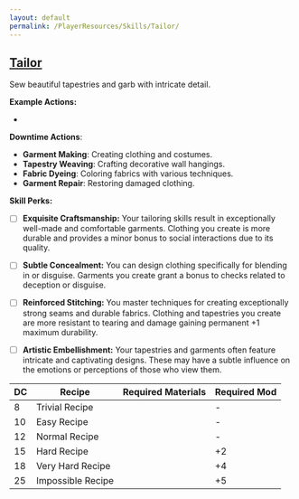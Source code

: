 ```yaml
---
layout: default
permalink: /PlayerResources/Skills/Tailor/
---
```

## [Tailor](#Tailor)
Sew beautiful tapestries and garb with intricate detail.

**Example Actions:**

- 

**Downtime Actions**:

- **Garment Making**: Creating clothing and costumes.
- **Tapestry Weaving**: Crafting decorative wall hangings.
- **Fabric Dyeing**: Coloring fabrics with various techniques.
- **Garment Repair**: Restoring damaged clothing.

**Skill Perks:**

- [ ] **Exquisite Craftsmanship:** Your tailoring skills result in exceptionally well-made and comfortable garments. Clothing you create is more durable and provides a minor bonus to social interactions due to its quality.
  
- [ ] **Subtle Concealment:** You can design clothing specifically for blending in or disguise. Garments you create grant a bonus to checks related to deception or disguise.
  
- [ ] **Reinforced Stitching:** You master techniques for creating exceptionally strong seams and durable fabrics. Clothing and tapestries you create are more resistant to tearing and damage gaining permanent +1 maximum durability.
  
- [ ] **Artistic Embellishment:** Your tapestries and garments often feature intricate and captivating designs. These may have a subtle influence on the emotions or perceptions of those who view them.

| **DC** | **Recipe**        | **Required Materials** | **Required Mod** |
| ------ | ----------------- | ---------------------- | ---------------- |
| 8      | Trivial Recipe    |                        | -                |
| 10     | Easy Recipe       |                        | -                |
| 12     | Normal Recipe     |                        | -                |
| 15     | Hard Recipe       |                        | +2               |
| 18     | Very Hard Recipe  |                        | +4               |
| 25     | Impossible Recipe |                        | +5               |